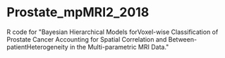 # Prostate_mpMRI2_2018
R code for "Bayesian Hierarchical Models forVoxel-wise Classification of Prostate Cancer Accounting for Spatial Correlation and Between-patientHeterogeneity in the Multi-parametric MRI Data."
